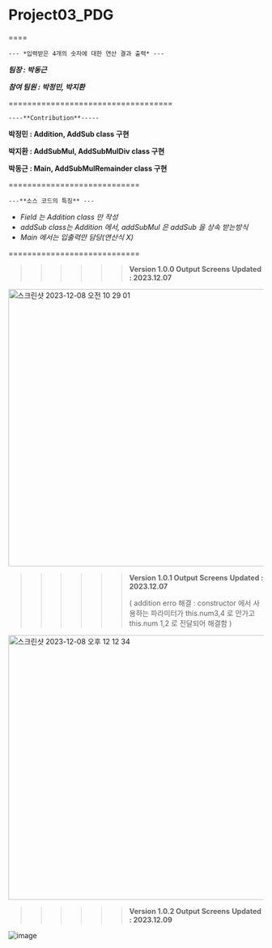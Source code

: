 # Project03_PDG
====

`--- *입력받은 4개의 숫자에 대한 연산 결과 출력* ---`


  ***팀장 : 박동근*** 

  ***참여 팀원 : 박정민, 박지환***
  
===================================

`----**Contribution**-----`

**박정민 : Addition, AddSub class 구현**

**박지환 : AddSubMul, AddSubMulDiv class 구현** 

**박동근 : Main, AddSubMulRemainder class  구현**

============================

`---**소스 코드의 특징** ---`
  
  * _Field 는 Addition class 만 작성_  
  * _addSub class는 Addition 에서, addSubMul 은 addSub 을 상속 받는방식_
  * _Main 에서는 입출력만 담당(연산식 X)_

============================

>>>>>> **Version 1.0.0 Output Screens**
>>>>>> **Updated : 2023.12.07**

<img width="548" alt="스크린샷 2023-12-08 오전 10 29 01" src="https://github.com/BigDataTeam01/Project03_PDG/assets/149550771/ea958e5f-feac-45b3-8ab4-080077dd1dbc">

>>>>>> **Version 1.0.1 Output Screens**
>>>>>> **Updated : 2023.12.07**
>>>>>> 
>>>>>>  ( addition erro 해결 : constructor 에서 사용하는 파라미터가 this.num3,4  로 안가고 this.num 1,2 로 전달되어 해결함  )

<img width="523" alt="스크린샷 2023-12-08 오후 12 12 34" src="https://github.com/ForrestDPark/Project03_PDG/assets/149550771/602a7058-07a0-4a97-b822-9b2147796976">

>>>>>>**Version 1.0.2 Output Screens**
>>>>>> **Updated : 2023.12.09**

![image](https://github.com/BigDataTeam01/Project03_PDG/assets/149550771/db584be9-5a90-4205-aee5-8dc6ae606dbc)



